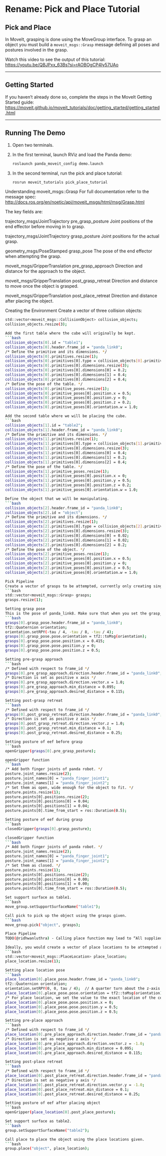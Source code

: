 # Rename: Pick and Place Tutorial

## Pick and Place

In MoveIt, grasping is done using the MoveGroup interface. To grasp an object you must build a `moveit_msgs::Grasp` message defining all poses and postures involved in the grasp.

Watch this video to see the output of this tutorial:  
https://youtu.be/QBJPxx_63Bs?si=rAOBOgCP4Iy57UAo

---

## Getting Started

If you haven’t already done so, complete the steps in the MoveIt Getting Started guide:  
https://moveit.github.io/moveit_tutorials/doc/getting_started/getting_started.html

---

## Running The Demo

1. Open two terminals.

2. In the first terminal, launch RViz and load the Panda demo:
   ```bash
   roslaunch panda_moveit_config demo.launch
3. In the second terminal, run the pick and place tutorial:
   ```bash
   rosrun moveit_tutorials pick_place_tutorial
   
Understanding moveit_msgs::Grasp
For full documentation refer to the message spec: http://docs.ros.org/en/noetic/api/moveit_msgs/html/msg/Grasp.html

The key fields are:

trajectory_msgs/JointTrajectory pre_grasp_posture Joint positions of the end effector before moving in to grasp.

trajectory_msgs/JointTrajectory grasp_posture Joint positions for the actual grasp.

geometry_msgs/PoseStamped grasp_pose The pose of the end effector when attempting the grasp.

moveit_msgs/GripperTranslation pre_grasp_approach Direction and distance for the approach to the object.

moveit_msgs/GripperTranslation post_grasp_retreat Direction and distance to move once the object is grasped.

moveit_msgs/GripperTranslation post_place_retreat Direction and distance after placing the object.

Creating the Environment
Create a vector of three collision objects:
```bash
std::vector<moveit_msgs::CollisionObject> collision_objects;
collision_objects.resize(3);

Add the first table where the cube will originally be kept.
```bash
collision_objects[0].id = "table1";
collision_objects[0].header.frame_id = "panda_link0";
/* Define the primitive and its dimensions. */
collision_objects[0].primitives.resize(1);
collision_objects[0].primitives[0].type = collision_objects[0].primitives[0].BOX;
collision_objects[0].primitives[0].dimensions.resize(3);
collision_objects[0].primitives[0].dimensions[0] = 0.2;
collision_objects[0].primitives[0].dimensions[1] = 0.4;
collision_objects[0].primitives[0].dimensions[2] = 0.4;
/* Define the pose of the table. */
collision_objects[0].primitive_poses.resize(1);
collision_objects[0].primitive_poses[0].position.x = 0.5;
collision_objects[0].primitive_poses[0].position.y = 0;
collision_objects[0].primitive_poses[0].position.z = 0.2;
collision_objects[0].primitive_poses[0].orientation.w = 1.0;

Add the second table where we will be placing the cube.
```bash
collision_objects[1].id = "table2";
collision_objects[1].header.frame_id = "panda_link0";
/* Define the primitive and its dimensions. */
collision_objects[1].primitives.resize(1);
collision_objects[1].primitives[0].type = collision_objects[1].primitives[0].BOX;
collision_objects[1].primitives[0].dimensions.resize(3);
collision_objects[1].primitives[0].dimensions[0] = 0.4;
collision_objects[1].primitives[0].dimensions[1] = 0.2;
collision_objects[1].primitives[0].dimensions[2] = 0.4;
/* Define the pose of the table. */
collision_objects[1].primitive_poses.resize(1);
collision_objects[1].primitive_poses[0].position.x = 0;
collision_objects[1].primitive_poses[0].position.y = 0.5;
collision_objects[1].primitive_poses[0].position.z = 0.2;
collision_objects[1].primitive_poses[0].orientation.w = 1.0;

Define the object that we will be manipulating.
```bash
collision_objects[2].header.frame_id = "panda_link0";
collision_objects[2].id = "object";
/* Define the primitive and its dimensions. */
collision_objects[2].primitives.resize(1);
collision_objects[2].primitives[0].type = collision_objects[2].primitives[0].BOX;
collision_objects[2].primitives[0].dimensions.resize(3);
collision_objects[2].primitives[0].dimensions[0] = 0.02;
collision_objects[2].primitives[0].dimensions[1] = 0.02;
collision_objects[2].primitives[0].dimensions[2] = 0.2;
/* Define the pose of the object. */
collision_objects[2].primitive_poses.resize(1);
collision_objects[2].primitive_poses[0].position.x = 0.5;
collision_objects[2].primitive_poses[0].position.y = 0;
collision_objects[2].primitive_poses[0].position.z = 0.5;
collision_objects[2].primitive_poses[0].orientation.w = 1.0;

Pick Pipeline
Create a vector of grasps to be attempted, currently only creating single grasp. This is essentially useful when using a grasp generator to generate and test multiple grasps.
```bash
std::vector<moveit_msgs::Grasp> grasps;
grasps.resize(1);

Setting grasp pose
This is the pose of panda_link8. Make sure that when you set the grasp_pose, you are setting it to be the pose of the last link in your manipulator which in this case would be “panda_link8”. You will have to compensate for the transform from “panda_link8” to the palm of the end effector.
```bash
grasps[0].grasp_pose.header.frame_id = "panda_link0";
tf2::Quaternion orientation;
orientation.setRPY(-tau / 4, -tau / 8, -tau / 4);
grasps[0].grasp_pose.pose.orientation = tf2::toMsg(orientation);
grasps[0].grasp_pose.pose.position.x = 0.415;
grasps[0].grasp_pose.pose.position.y = 0;
grasps[0].grasp_pose.pose.position.z = 0.5;

Setting pre-grasp approach
```bash
/* Defined with respect to frame_id */
grasps[0].pre_grasp_approach.direction.header.frame_id = "panda_link0";
/* Direction is set as positive x axis */
grasps[0].pre_grasp_approach.direction.vector.x = 1.0;
grasps[0].pre_grasp_approach.min_distance = 0.095;
grasps[0].pre_grasp_approach.desired_distance = 0.115;

Setting post-grasp retreat
```bash
/* Defined with respect to frame_id */
grasps[0].post_grasp_retreat.direction.header.frame_id = "panda_link0";
/* Direction is set as positive z axis */
grasps[0].post_grasp_retreat.direction.vector.z = 1.0;
grasps[0].post_grasp_retreat.min_distance = 0.1;
grasps[0].post_grasp_retreat.desired_distance = 0.25;

Setting posture of eef before grasp
```bash
openGripper(grasps[0].pre_grasp_posture);

openGripper function
```bash
/* Add both finger joints of panda robot. */
posture.joint_names.resize(2);
posture.joint_names[0] = "panda_finger_joint1";
posture.joint_names[1] = "panda_finger_joint2";
/* Set them as open, wide enough for the object to fit. */
posture.points.resize(1);
posture.points[0].positions.resize(2);
posture.points[0].positions[0] = 0.04;
posture.points[0].positions[1] = 0.04;
posture.points[0].time_from_start = ros::Duration(0.5);

Setting posture of eef during grasp
```bash
closedGripper(grasps[0].grasp_posture);

closedGripper function
```bash
/* Add both finger joints of panda robot. */
posture.joint_names.resize(2);
posture.joint_names[0] = "panda_finger_joint1";
posture.joint_names[1] = "panda_finger_joint2";
/* Set them as closed. */
posture.points.resize(1);
posture.points[0].positions.resize(2);
posture.points[0].positions[0] = 0.00;
posture.points[0].positions[1] = 0.00;
posture.points[0].time_from_start = ros::Duration(0.5);

Set support surface as table1.
```bash
move_group.setSupportSurfaceName("table1");

Call pick to pick up the object using the grasps given.
```bash
move_group.pick("object", grasps);

Place Pipeline
TODO(@ridhwanluthra) - Calling place function may lead to “All supplied place locations failed. Retrying last location in verbose mode.” This is a known issue.

Ideally, you would create a vector of place locations to be attempted although in this example, we only create a single place location.
```bash
std::vector<moveit_msgs::PlaceLocation> place_location;
place_location.resize(1);

Setting place location pose
```bash
place_location[0].place_pose.header.frame_id = "panda_link0";
tf2::Quaternion orientation;
orientation.setRPY(0, 0, tau / 4);  // A quarter turn about the z-axis
place_location[0].place_pose.pose.orientation = tf2::toMsg(orientation);
/* For place location, we set the value to the exact location of the center of the object. */
place_location[0].place_pose.pose.position.x = 0;
place_location[0].place_pose.pose.position.y = 0.5;
place_location[0].place_pose.pose.position.z = 0.5;

Setting pre-place approach
```bash
/* Defined with respect to frame_id */
place_location[0].pre_place_approach.direction.header.frame_id = "panda_link0";
/* Direction is set as negative z axis */
place_location[0].pre_place_approach.direction.vector.z = -1.0;
place_location[0].pre_place_approach.min_distance = 0.095;
place_location[0].pre_place_approach.desired_distance = 0.115;

Setting post-place retreat
```bash
/* Defined with respect to frame_id */
place_location[0].post_place_retreat.direction.header.frame_id = "panda_link0";
/* Direction is set as negative y axis */
place_location[0].post_place_retreat.direction.vector.y = -1.0;
place_location[0].post_place_retreat.min_distance = 0.1;
place_location[0].post_place_retreat.desired_distance = 0.25;

Setting posture of eef after placing object
```bash
openGripper(place_location[0].post_place_posture);

Set support surface as table2.
```bash
group.setSupportSurfaceName("table2");

Call place to place the object using the place locations given.
```bash
group.place("object", place_location);




